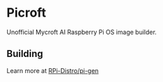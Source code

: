 # Picroft

Unofficial Mycroft AI Raspberry Pi OS image builder. 

## Building  

Learn more at [RPi-Distro/pi-gen](https://github.com/RPi-Distro/pi-gen)
